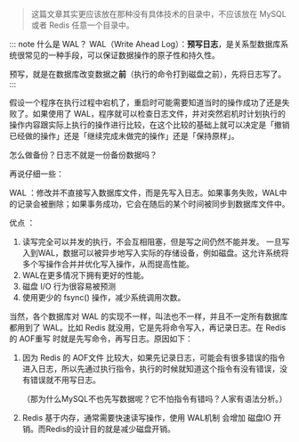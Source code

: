 >这篇文章其实更应该放在那种没有具体技术的目录中，不应该放在 MySQL 或者 Redis 任意一个目录中。

::: note 什么是 WAL？
WAL（Write Ahead Log）：**预写日志**，是关系型数据库系统很常见的一种手段，可以保证数据操作的原子性和持久性。

预写，就是在数据库改变数据之**前**（执行的命令打到磁盘之前），先将日志写了。
:::

假设一个程序在执行过程中宕机了，重启时可能需要知道当时的操作成功了还是失败了。如果使用了 WAL，程序就可以检查日志文件，并对突然宕机时计划执行的操作内容跟实际上执行的操作进行比较，在这个比较的基础上就可以决定是「撤销已经做的操作」还是「继续完成未做完的操作」还是「保持原样」。

怎么做备份？日志不就是一份备份数据吗？

再说仔细一些：

WAL ：修改并不直接写入数据库文件，而是先写入日志。如果事务失败，WAL中的记录会被删除；如果事务成功，它会在随后的某个时间被同步到数据库文件中。

优点 ：

1. 读写完全可以并发的执行，不会互相阻塞，但是写之间仍然不能并发。 一旦写入到WAL，数据可以被异步地写入实际的存储设备，例如磁盘。这允许系统将多个写操作合并并优化写入操作，从而提高性能。
2. WAL在更多情况下拥有更好的性能。
3. 磁盘 I/O 行为很容易被预测
4. 使用更少的 fsync() 操作，减少系统调用次数。

当然，各个数据库对 WAL 的实现不一样，叫法也不一样，并且不一定所有数据库都用到了 WAL。比如 Redis 就没用，它是先将命令写入，再记录日志。在 Redis 的 AOF重写 时就是先写命令，再写日志。原因如下：

1. 因为 Redis 的 AOF文件 比较大，如果先记录日志，可能会有很多错误的指令进入日志，所以先通过执行指令，执行的时候就知道这个指令有没有错误，没有错误就不用写日志。

   （那为什么MySQL不也先写数据呢？它不怕指令有错吗？人家有语法分析。）

2. Redis 基于内存，通常需要快速读写操作，使用 WAL机制 会增加 磁盘IO 开销。而Redis的设计目的就是减少磁盘开销。